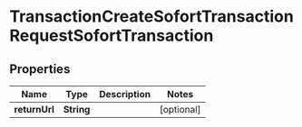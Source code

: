 

# TransactionCreateSofortTransactionRequestSofortTransaction


## Properties

| Name | Type | Description | Notes |
|------------ | ------------- | ------------- | -------------|
|**returnUrl** | **String** |  |  [optional] |



